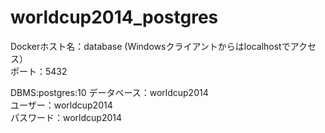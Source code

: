 # worldcup2014_postgres

Dockerホスト名：database (Windowsクライアントからはlocalhostでアクセス）  
ポート：5432  
  
DBMS:postgres:10
データベース：worldcup2014  
ユーザー：worldcup2014  
パスワード：worldcup2014  
